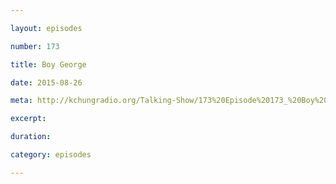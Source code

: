 ```yaml
---

layout: episodes

number: 173

title: Boy George

date: 2015-08-26

meta: http://kchungradio.org/Talking-Show/173%20Episode%20173_%20Boy%20George.mp3

excerpt: 

duration: 

category: episodes

---
```



